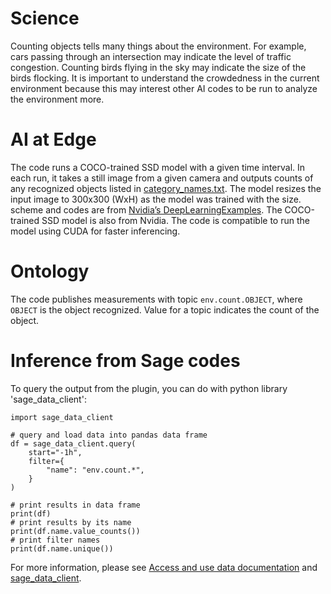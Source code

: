 # Science
Counting objects tells many things about the environment. For example, cars passing through an intersection may indicate the level of traffic congestion. Counting birds flying in the sky may indicate the size of the birds flocking. It is important to understand the crowdedness in the current environment because this may interest other AI codes to be run to analyze the environment more.

# AI at Edge
The code runs a COCO-trained SSD model with a given time interval. In each run, it takes a still image from a given camera and outputs counts of any recognized objects listed in [category_names.txt](https://github.com/waggle-sensor/plugin-objectcounter/blob/main/category_names.txt). The model resizes the input image to 300x300 (WxH) as the model was trained with the size. scheme and codes are from [Nvidia’s DeepLearningExamples](http://github.com/NVIDIA/DeepLearningExamples). The COCO-trained SSD model is also from Nvidia. The code is compatible to run the model using CUDA for faster inferencing.

# Ontology
The code publishes measurements with topic `env.count.OBJECT`, where `OBJECT` is the object recognized. Value for a topic indicates the count of the object.

# Inference from Sage codes
To query the output from the plugin, you can do with python library 'sage_data_client':
```
import sage_data_client

# query and load data into pandas data frame
df = sage_data_client.query(
    start="-1h",
    filter={
        "name": "env.count.*",
    }
)

# print results in data frame
print(df)
# print results by its name
print(df.name.value_counts())
# print filter names
print(df.name.unique())
```
For more information, please see [Access and use data documentation](https://docs.sagecontinuum.org/docs/tutorials/accessing-data) and [sage_data_client](https://pypi.org/project/sage-data-client/).
